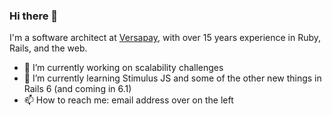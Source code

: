 ### Hi there 👋

I'm a software architect at [Versapay](https://www.versapay.com/), with over 15 years experience in Ruby, Rails, and the web.

- 🔭 I’m currently working on scalability challenges
- 🌱 I’m currently learning Stimulus JS and some of the other new things in Rails 6 (and coming in 6.1)
- 📫 How to reach me: email address over on the left

<!--
- 👯 I’m looking to collaborate on ...
- 🤔 I’m looking for help with ...
- 💬 Ask me about ...
- 😄 Pronouns: ...
- ⚡ Fun fact: ...
-->
